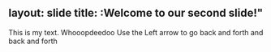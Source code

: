 layout: slide
title: :Welcome to our second slide!"
---
This is my text. Whooopdeedoo
Use the Left arrow to go back and forth and back and forth
